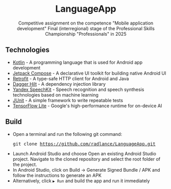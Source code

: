 <div align="center">
  <h1>LanguageApp</h1>
  <p>Competitive assignment on the competence "Mobile application development" Final (interregional) stage of the Professional Skills Championship "Professionals" in 2025</p>
</div>

## Technologies

- [Kotlin](https://kotlinlang.org/) - A programming language that is used for Android app development
- [Jetpack Compose](https://developer.android.com/develop/ui/compose) - A declarative UI toolkit for building native Android UI
- [Retrofit](https://square.github.io/retrofit/) - A type-safe HTTP client for Android and Java
- [Dagger Hilt](https://dagger.dev/hilt/) - A dependency injection library
- [Yandex SpeechKit](https://yandex.cloud/ru/services/speechkit) - Speech recognition and speech synthesis technologies based on machine learning
- [JUnit](https://junit.org/junit4/) - A simple framework to write repeatable tests
- [TensorFlow Lite](https://ai.google.dev/edge/litert) - Google's high-performance runtime for on-device AI
## Build

- Open a terminal and run the following git command:  <pre>git clone https://github.com/radlance/LanguageApp.git</pre>
- Launch Android Studio and choose Open an existing Android Studio project. Navigate to the cloned repository and select the root folder of the project.
- In Android Studio, click on Build -> Generate Signed Bundle / APK and follow the instructions to generate an APK
- Alternatively, click `▶ Run` and build the app and run it immediately
